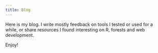 ```yaml
---
title: Blog
---
```


Here is my blog. I write mostly feedback on tools I tested or used for a while, or share resources I found interesting on R, forests and web development.

Enjoy!

